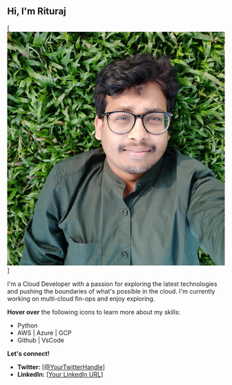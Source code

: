##  Hi, I'm Rituraj

[![Your Avatar](https://github.com/riturajreso/riturajreso/blob/main/Rituraj_PIC.png)]

I'm a Cloud Developer with a passion for exploring the latest technologies and pushing the boundaries of what's possible in the cloud. I'm currently working on multi-cloud fin-ops and enjoy exploring.

**Hover over** the following icons to learn more about my skills:

*  Python
*  AWS | Azure | GCP
*  Github | VsCode 


**Let's connect!**

* **Twitter:** [[@YourTwitterHandle](https://twitter.com/i_m_Rituraj)]
* **LinkedIn:** [[Your LinkedIn URL](https://www.linkedin.com/in/riturajreso/)]
